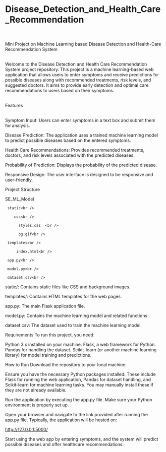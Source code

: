 # Disease_Detection_and_Health_Care_Recommendation<br /><br />


Mini Project on Machine Learning based Disease Detection and Health-Care Recommendation System<br /><br />




Welcome to the Disease Detection and Health Care Recommendation System project repository. This project is a machine learning-based web application that allows users to enter symptoms and receive predictions for possible diseases along with recommended treatments, risk levels, and suggested doctors. It aims to provide early detection and optimal care recommendations to users based on their symptoms.<br /><br />



Features<br /><br />


Symptom Input: Users can enter symptoms in a text box and submit them for analysis.<br />

Disease Prediction: The application uses a trained machine learning model to predict possible diseases based on the entered symptoms.<br />

Health Care Recommendations: Provides recommended treatments, doctors, and risk levels associated with the predicted diseases.<br />

Probability of Prediction: Displays the probability of the predicted disease.<br />

Responsive Design: The user interface is designed to be responsive and user-friendly.<br />


Project Structure<br />

SE_ML_Model<br />

     static<br />

        css<br />

          styles.css  <br />

          bg.gif<br />

     templates<br />

         index.html<br />

     app.py<br />

     model.py<br />

     dataset.csv<br />



static/: Contains static files like CSS and background images.<br />

templates/: Contains HTML templates for the web pages.<br />

app.py: The main Flask application file.<br />

model.py: Contains the machine learning model and related functions.<br />

dataset.csv: The dataset used to train the machine learning model.<br />


Requirements
To run this project, you need:

Python 3.x installed on your machine.
Flask, a web framework for Python.
Pandas for handling the dataset.
Scikit-learn (or another machine learning library) for model training and predictions.


How to Run
Download the repository to your local machine.

Ensure you have the necessary Python packages installed. These include Flask for running the web application, Pandas for dataset handling, and Scikit-learn for machine learning tasks. You may manually install these if they are not already available.

Run the application by executing the app.py file. Make sure your Python environment is properly set up.

Open your browser and navigate to the link provided after running the app.py file. Typically, the application will be hosted on:

http://127.0.0.1:5000/

Start using the web app by entering symptoms, and the system will predict possible diseases and offer healthcare recommendations.



 
